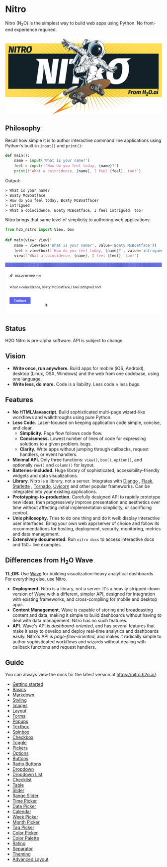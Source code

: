 # Nitro

Nitro (N<sub>2</sub>O) is the simplest way to build web apps using Python. No front-end experience required.

![Nitro](docs/assets/banner.png)

## Philosophy

Recall how simple it is to author interactive command line applications using Python's built-in `input()` and `print()`:

```py
def main():
    name = input('What is your name?')
    feel = input(f'How do you feel today, {name}?')
    print(f'What a coincidence, {name}, I feel {feel}, too!')
```

Output:

```
> What is your name?
> Boaty McBoatface
> How do you feel today, Boaty McBoatface?
> intrigued
> What a coincidence, Boaty McBoatface, I feel intrigued, too!
```

Nitro brings that same level of simplicity to authoring web applications:

```py
from h2o_nitro import View, box

def main(view: View):
    name = view(box('What is your name?', value='Boaty McBoatface'))
    feel = view(box(f'How do you feel today, {name}?', value='intrigued'))
    view(f'What a coincidence, {name}, I feel {feel}, too!')
```

![Nitro](docs/assets/images/app-basic.gif)

## Status

H2O Nitro is pre-alpha software. API is subject to change.

## Vision

- **Write once, run anywhere.** Build apps for mobile (iOS, Android), desktop (Linux, OSX, Windows) and the web from one
  codebase, using one language.
- **Write less, do more.** Code is a liability. Less code ≈ less bugs.

## Features

- **No HTML/Javascript.** Build sophisticated multi-page wizard-like workflows and walkthroughs using pure Python.
- **Less Code.** Laser-focused on keeping application code simple, concise, and clear.
    - **Simplicity.** Page flow follows code flow.
    - **Conciseness.** Lowest number of lines of code for expressing solutions to a given problem. bugs.
    - **Clarity.** Write apps without jumping through callbacks, request handlers, or event handlers.
- **Minimal API.** Only three functions: `view()`, `box()`, `option()`, and optionally `row()` and `column()` for
  layout.
- **Batteries-included.** Huge library of sophisticated, accessibility-friendly widgets and data visualizations.
- **Library.** Nitro is a library, not a server. Integrates with [Django](https://www.djangoproject.com/)
  , [Flask](https://flask.palletsprojects.com/), [Starlette](https://www.starlette.io/)
  , [Tornado](https://www.tornadoweb.org/), [Uvicorn](https://www.uvicorn.org/) and other popular frameworks. Can be
  integrated into your existing applications.
- **Prototyping-to-production.** Carefully designed API to rapidly prototype new ideas, then progressively improve
  presentation and aesthetics over time without affecting initial implementation simplicity, or sacrificing control.
- **Unix philosophy.** Tries to do one thing and do it well: display interactive user interfaces. Bring your own web
  app/server of choice and follow its recommendations for hosting, deployment, security, monitoring, metrics and data
  management.
- **Extensively documented.** Run `nitro docs` to access interactive docs and 150+ live examples.

## Differences from H<sub>2</sub>O Wave

**TL;DR:** Use [Wave](https://wave.h2o.ai/) for building visualization-heavy analytical dashboards. For everything else,
use Nitro.

- **Deployment.** Nitro is a library, not a server. It's a heavily stripped-down version of [Wave](https://wave.h2o.ai/)
  with a different, simpler API, designed for integration with existing frameworks, and cross-compiling for mobile and
  desktop apps.
- **Content Management.** Wave is capable of storing and broadcasting content and data, making it simple to build
  dashboards without having to deal with data management. Nitro has no such features.
- **API.** Wave's API is *dashboard-oriented*, and has several features that make it easy to develop and deploy
  real-time analytics and dashboards easily. Nitro's API is *page-flow-oriented*, and makes it radically simple to
  author sophisticated workflows and wizards without dealing with callback functions and request handlers.


## Guide

You can always view the docs for the latest version at https://nitro.h2o.ai/.

- [Getting started](docs/install.md)
- [Basics](docs/basics.md)
- [Markdown](docs/markdown.md)
- [Styling](docs/styling.md)
- [Images](docs/images.md)
- [Layout](docs/layout.md)
- [Forms](docs/forms.md)
- [Popups](docs/popups.md)
- [Textbox](docs/textbox.md)
- [Spinbox](docs/spinbox.md)
- [Checkbox](docs/checkbox.md)
- [Toggle](docs/toggle.md)
- [Pickers](docs/pickers.md)
- [Options](docs/options.md)
- [Buttons](docs/buttons.md)
- [Radio Buttons](docs/radio-buttons.md)
- [Dropdown](docs/dropdown.md)
- [Dropdown List](docs/dropdown-list.md)
- [Checklist](docs/checklist.md)
- [Table](docs/table.md)
- [Slider](docs/slider.md)
- [Range Slider](docs/range-slider.md)
- [Time Picker](docs/time-picker.md)
- [Date Picker](docs/date-picker.md)
- [Calendar](docs/calendar.md)
- [Week Picker](docs/week-picker.md)
- [Month Picker](docs/month-picker.md)
- [Tag Picker](docs/tag-picker.md)
- [Color Picker](docs/color-picker.md)
- [Color Palette](docs/color-palette.md)
- [Rating](docs/rating.md)
- [Separator](docs/separator.md)
- [Theming](docs/theming.md)
- [Advanced Layout](docs/advanced-layout.md)